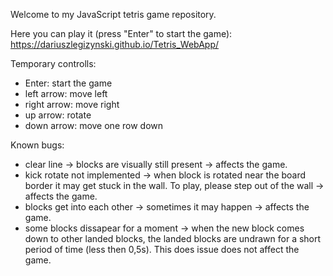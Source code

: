Welcome to my JavaScript tetris game repository.

Here you can play it (press "Enter" to start the game):
https://dariuszlegizynski.github.io/Tetris_WebApp/

Temporary controlls:
- Enter: start the game
- left arrow: move left
- right arrow: move right
- up arrow: rotate
- down arrow: move one row down

Known bugs:
- clear line -> blocks are visually still present -> affects the game.
- kick rotate not implemented -> when block is rotated near the board border it may get stuck in the wall. To play, please step out of the wall -> affects the game.
- blocks get into each other -> sometimes it may happen -> affects the game.
- some blocks dissapear for a moment -> when the new block comes down to other landed blocks, the landed blocks are undrawn for a short period of time (less then 0,5s). This does issue does not affect the game.
